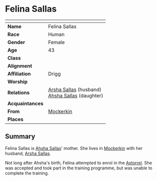 # Felina Sallas

| []() | |
| --- | --- |
| **Name** | Felina Sallas |
| **Race** | Human |
| **Gender** | Female |
| **Age** | 43 |
| **Class** | |
| **Alignment** | |
| **Affiliation** | Drigg |
| **Worship** | |
| **Relations** | [Arsha Sallas](arsha-sallas.md) (husband)<br />[Ahsha Sallas](ahsha-sallas.md) (daughter) |
| **Acquaintances** | |
| **From** | [Mockerkin](../civilisations/kingdom-of-astor/settlements/mockerkin.md) |
| **Places** | |

## Summary

Felina Sallas is [Ahsha Sallas](ahsha-sallas.md)' mother. She lives in [Mockerkin](../civilisations/kingdom-of-astor/settlements/mockerkin.md) with her husband, [Arsha Sallas](arsha-sallas.md).

Not long after Ahsha's birth, Felina attempted to enrol in the [Astorrel](../civilisations/kingdom-of-astor/organisations/astorrel/README.md). She was accepted and took part in the training programme, but was unable to complete the training.
